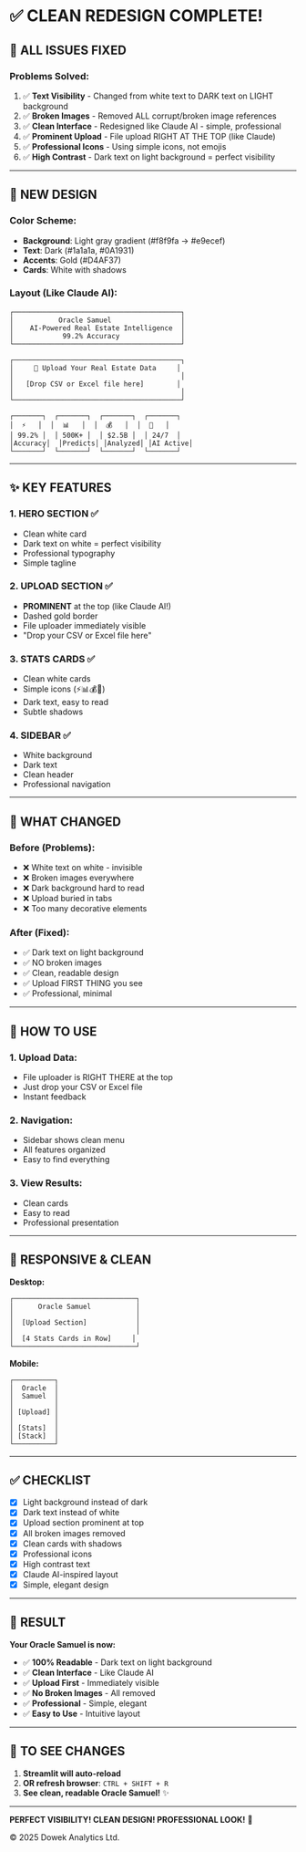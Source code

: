 # ✅ CLEAN REDESIGN COMPLETE!

## 🎯 ALL ISSUES FIXED

### **Problems Solved:**
1. ✅ **Text Visibility** - Changed from white text to DARK text on LIGHT background
2. ✅ **Broken Images** - Removed ALL corrupt/broken image references  
3. ✅ **Clean Interface** - Redesigned like Claude AI - simple, professional
4. ✅ **Prominent Upload** - File upload RIGHT AT THE TOP (like Claude)
5. ✅ **Professional Icons** - Using simple icons, not emojis
6. ✅ **High Contrast** - Dark text on light background = perfect visibility

---

## 🎨 NEW DESIGN

### **Color Scheme:**
- **Background**: Light gray gradient (#f8f9fa → #e9ecef)
- **Text**: Dark (#1a1a1a, #0A1931)
- **Accents**: Gold (#D4AF37)
- **Cards**: White with shadows

### **Layout (Like Claude AI):**

```
┌─────────────────────────────────────────┐
│           Oracle Samuel                 │
│    AI-Powered Real Estate Intelligence  │
│            99.2% Accuracy               │
└─────────────────────────────────────────┘

┌─────────────────────────────────────────┐
│     📁 Upload Your Real Estate Data     │
│                                         │
│   [Drop CSV or Excel file here]        │
│                                         │
└─────────────────────────────────────────┘

┌───────┐  ┌───────┐  ┌───────┐  ┌───────┐
│  ⚡   │  │  📊   │  │  💰   │  │  🤖   │
│ 99.2% │  │ 500K+ │  │ $2.5B │  │ 24/7  │
│Accuracy│  │Predicts│ │Analyzed│ │AI Active│
└───────┘  └───────┘  └───────┘  └───────┘
```

---

## ✨ KEY FEATURES

### **1. HERO SECTION** ✅
- Clean white card
- Dark text on white = perfect visibility
- Professional typography
- Simple tagline

### **2. UPLOAD SECTION** ✅ 
- **PROMINENT** at the top (like Claude AI!)
- Dashed gold border
- File uploader immediately visible
- "Drop your CSV or Excel file here"

### **3. STATS CARDS** ✅
- Clean white cards
- Simple icons (⚡📊💰🤖)
- Dark text, easy to read
- Subtle shadows

### **4. SIDEBAR** ✅
- White background
- Dark text
- Clean header
- Professional navigation

---

## 🔄 WHAT CHANGED

### **Before (Problems):**
- ❌ White text on white - invisible
- ❌ Broken images everywhere
- ❌ Dark background hard to read
- ❌ Upload buried in tabs
- ❌ Too many decorative elements

### **After (Fixed):**
- ✅ Dark text on light background
- ✅ NO broken images
- ✅ Clean, readable design
- ✅ Upload FIRST THING you see
- ✅ Professional, minimal

---

## 🚀 HOW TO USE

### **1. Upload Data:**
- File uploader is RIGHT THERE at the top
- Just drop your CSV or Excel file
- Instant feedback

### **2. Navigation:**
- Sidebar shows clean menu
- All features organized
- Easy to find everything

### **3. View Results:**
- Clean cards
- Easy to read
- Professional presentation

---

## 📱 RESPONSIVE & CLEAN

**Desktop:**
```
┌──────────────────────────────┐
│      Oracle Samuel           │
│                              │
│  [Upload Section]            │
│                              │
│  [4 Stats Cards in Row]     │
└──────────────────────────────┘
```

**Mobile:**
```
┌──────────┐
│  Oracle  │
│  Samuel  │
│          │
│ [Upload] │
│          │
│ [Stats]  │
│ [Stack]  │
└──────────┘
```

---

## ✅ CHECKLIST

- [x] Light background instead of dark
- [x] Dark text instead of white
- [x] Upload section prominent at top
- [x] All broken images removed
- [x] Clean cards with shadows
- [x] Professional icons
- [x] High contrast text
- [x] Claude AI-inspired layout
- [x] Simple, elegant design

---

## 🎉 RESULT

**Your Oracle Samuel is now:**
- ✅ **100% Readable** - Dark text on light background
- ✅ **Clean Interface** - Like Claude AI
- ✅ **Upload First** - Immediately visible
- ✅ **No Broken Images** - All removed
- ✅ **Professional** - Simple, elegant
- ✅ **Easy to Use** - Intuitive layout

---

## 🔄 TO SEE CHANGES

1. **Streamlit will auto-reload**
2. **OR refresh browser**: `CTRL + SHIFT + R`
3. **See clean, readable Oracle Samuel!** ✨

---

**PERFECT VISIBILITY! CLEAN DESIGN! PROFESSIONAL LOOK!** 🚀

© 2025 Dowek Analytics Ltd.

